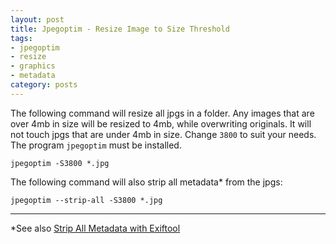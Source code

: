 ```yaml
---
layout: post
title: Jpegoptim - Resize Image to Size Threshold
tags:
- jpegoptim
- resize
- graphics
- metadata
category: posts
---
```

The following command will resize all jpgs in a folder. Any images that are over 4mb in size will be resized to 4mb, while overwriting originals. It will not touch jpgs that are under 4mb in size. Change `3800` to suit your needs. The program `jpegoptim` must be installed.

`jpegoptim -S3800 *.jpg`

The following command will also strip all metadata* from the jpgs:

`jpegoptim --strip-all -S3800 *.jpg`

---
*See also [Strip All Metadata with Exiftool](https://birchwell.github.io/posts/exiftool-strip-all-metadata-from-images/)
